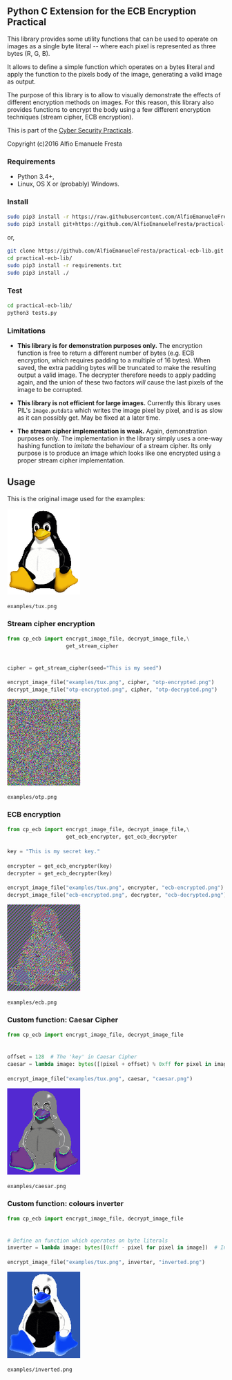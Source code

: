 ## Python C Extension for the ECB Encryption Practical

This library provides some utility functions that can be used to operate on images
as a single byte literal -- where each pixel is represented as three bytes (R, G, B).

It allows to define a simple function which operates on a bytes literal and apply
the function to the pixels body of the image, generating a valid image as output.

The purpose of this library is to allow to visually demonstrate the effects of different
encryption methods on images. For this reason, this library also provides functions to
encrypt the body using a few different encryption techniques (stream cipher, ECB encryption).


This is part of the [Cyber Security Practicals](https://cs.york.ac.uk/cyber-practicals/).

Copyright (c)2016 Alfio Emanuele Fresta


### Requirements

* Python 3.4+,
* Linux, OS X or (probably) Windows.


### Install

```bash
sudo pip3 install -r https://raw.githubusercontent.com/AlfioEmanueleFresta/practical-ecb-lib/master/requirements.txt
sudo pip3 install git+https://github.com/AlfioEmanueleFresta/practical-ecb-lib.git
```

or,

```bash
git clone https://github.com/AlfioEmanueleFresta/practical-ecb-lib.git
cd practical-ecb-lib/
sudo pip3 install -r requirements.txt
sudo pip3 install ./
```

### Test

```bash
cd practical-ecb-lib/
python3 tests.py
```

### Limitations

* **This library is for demonstration purposes only.**
  The encryption function is free to return a different number of bytes (e.g. ECB encryption, which
  requires padding to a multiple of 16 bytes). When saved, the extra padding bytes will be truncated
  to make the resulting output a valid image. The decrypter therefore needs to apply padding again, 
  and the union of these two factors *will* cause the last pixels of the image to be corrupted.
  
* **This library is not efficient for large images.**
  Currently this library uses PIL's `Image.putdata` which writes the image pixel by pixel,
  and is as slow as it can possibly get. May be fixed at a later time.
  
* **The stream cipher implementation is weak.**
  Again, demonstration purposes only. The implementation in the library simply uses
  a one-way hashing function to *imitate* the behaviour of a stream cipher. Its only
  purpose is to produce an image which looks like one encrypted using a proper stream 
  cipher implementation.


## Usage

This is the original image used for the examples:

![Original image](https://raw.githubusercontent.com/AlfioEmanueleFresta/practical-ecb-lib/master/examples/tux.png "Original Image")

`examples/tux.png`


### Stream cipher encryption

```python
from cp_ecb import encrypt_image_file, decrypt_image_file,\
                   get_stream_cipher


cipher = get_stream_cipher(seed="This is my seed")

encrypt_image_file("examples/tux.png", cipher, "otp-encrypted.png")
decrypt_image_file("otp-encrypted.png", cipher, "otp-decrypted.png")
```

![Stream cipher](https://raw.githubusercontent.com/AlfioEmanueleFresta/practical-ecb-lib/master/examples/otp.png "Stream cipher image")

`examples/otp.png`


### ECB encryption

```python
from cp_ecb import encrypt_image_file, decrypt_image_file,\
                   get_ecb_encrypter, get_ecb_decrypter

key = "This is my secret key."

encrypter = get_ecb_encrypter(key)
decrypter = get_ecb_decrypter(key)

encrypt_image_file("examples/tux.png", encrypter, "ecb-encrypted.png")
decrypt_image_file("ecb-encrypted.png", decrypter, "ecb-decrypted.png")
```

![ECB encrypted image](https://raw.githubusercontent.com/AlfioEmanueleFresta/practical-ecb-lib/master/examples/ecb.png "ECB encrypted image")

`examples/ecb.png`


### Custom function: Caesar Cipher

```python
from cp_ecb import encrypt_image_file, decrypt_image_file


offset = 128  # The 'key' in Caesar Cipher
caesar = lambda image: bytes([(pixel + offset) % 0xff for pixel in image])

encrypt_image_file("examples/tux.png", caesar, "caesar.png")
```

![Caesar encrypted image](https://raw.githubusercontent.com/AlfioEmanueleFresta/practical-ecb-lib/master/examples/caesar.png "Caesar encrypted image")

`examples/caesar.png`


### Custom function: colours inverter

```python
from cp_ecb import encrypt_image_file, decrypt_image_file


# Define an function which operates on byte literals
inverter = lambda image: bytes([0xff - pixel for pixel in image])  # Invert colours

encrypt_image_file("examples/tux.png", inverter, "inverted.png")
```

![Inverted colours image](https://raw.githubusercontent.com/AlfioEmanueleFresta/practical-ecb-lib/master/examples/inverted.png "Inverted colours image")

`examples/inverted.png`
